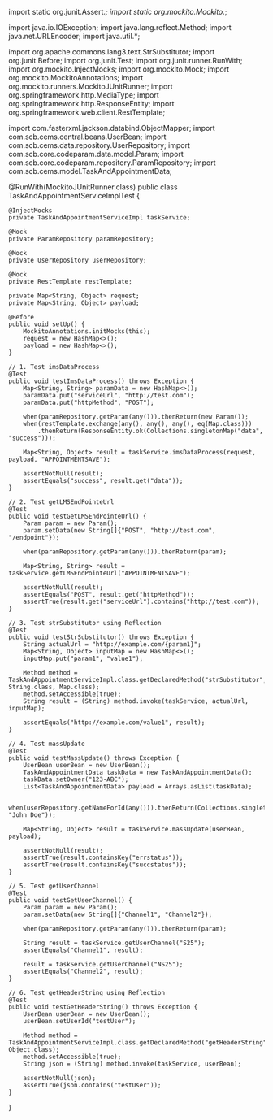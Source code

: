 import static org.junit.Assert.*;
import static org.mockito.Mockito.*;

import java.io.IOException;
import java.lang.reflect.Method;
import java.net.URLEncoder;
import java.util.*;

import org.apache.commons.lang3.text.StrSubstitutor;
import org.junit.Before;
import org.junit.Test;
import org.junit.runner.RunWith;
import org.mockito.InjectMocks;
import org.mockito.Mock;
import org.mockito.MockitoAnnotations;
import org.mockito.runners.MockitoJUnitRunner;
import org.springframework.http.MediaType;
import org.springframework.http.ResponseEntity;
import org.springframework.web.client.RestTemplate;

import com.fasterxml.jackson.databind.ObjectMapper;
import com.scb.cems.central.beans.UserBean;
import com.scb.cems.data.repository.UserRepository;
import com.scb.core.codeparam.data.model.Param;
import com.scb.core.codeparam.repository.ParamRepository;
import com.scb.cems.model.TaskAndAppointmentData;

@RunWith(MockitoJUnitRunner.class)
public class TaskAndAppointmentServiceImplTest {

    @InjectMocks
    private TaskAndAppointmentServiceImpl taskService;

    @Mock
    private ParamRepository paramRepository;

    @Mock
    private UserRepository userRepository;

    @Mock
    private RestTemplate restTemplate;

    private Map<String, Object> request;
    private Map<String, Object> payload;

    @Before
    public void setUp() {
        MockitoAnnotations.initMocks(this);
        request = new HashMap<>();
        payload = new HashMap<>();
    }

    // 1. Test imsDataProcess
    @Test
    public void testImsDataProcess() throws Exception {
        Map<String, String> paramData = new HashMap<>();
        paramData.put("serviceUrl", "http://test.com");
        paramData.put("httpMethod", "POST");

        when(paramRepository.getParam(any())).thenReturn(new Param());
        when(restTemplate.exchange(any(), any(), any(), eq(Map.class)))
            .thenReturn(ResponseEntity.ok(Collections.singletonMap("data", "success")));

        Map<String, Object> result = taskService.imsDataProcess(request, payload, "APPOINTMENTSAVE");

        assertNotNull(result);
        assertEquals("success", result.get("data"));
    }

    // 2. Test getLMSEndPointeUrl
    @Test
    public void testGetLMSEndPointeUrl() {
        Param param = new Param();
        param.setData(new String[]{"POST", "http://test.com", "/endpoint"});
        
        when(paramRepository.getParam(any())).thenReturn(param);
        
        Map<String, String> result = taskService.getLMSEndPointeUrl("APPOINTMENTSAVE");
        
        assertNotNull(result);
        assertEquals("POST", result.get("httpMethod"));
        assertTrue(result.get("serviceUrl").contains("http://test.com"));
    }

    // 3. Test strSubstitutor using Reflection
    @Test
    public void testStrSubstitutor() throws Exception {
        String actualUrl = "http://example.com/{param1}";
        Map<String, Object> inputMap = new HashMap<>();
        inputMap.put("param1", "value1");

        Method method = TaskAndAppointmentServiceImpl.class.getDeclaredMethod("strSubstitutor", String.class, Map.class);
        method.setAccessible(true);
        String result = (String) method.invoke(taskService, actualUrl, inputMap);

        assertEquals("http://example.com/value1", result);
    }

    // 4. Test massUpdate
    @Test
    public void testMassUpdate() throws Exception {
        UserBean userBean = new UserBean();
        TaskAndAppointmentData taskData = new TaskAndAppointmentData();
        taskData.setOwner("123-ABC");
        List<TaskAndAppointmentData> payload = Arrays.asList(taskData);

        when(userRepository.getNameForId(any())).thenReturn(Collections.singletonMap("123", "John Doe"));

        Map<String, Object> result = taskService.massUpdate(userBean, payload);

        assertNotNull(result);
        assertTrue(result.containsKey("errstatus"));
        assertTrue(result.containsKey("succstatus"));
    }

    // 5. Test getUserChannel
    @Test
    public void testGetUserChannel() {
        Param param = new Param();
        param.setData(new String[]{"Channel1", "Channel2"});

        when(paramRepository.getParam(any())).thenReturn(param);

        String result = taskService.getUserChannel("S25");
        assertEquals("Channel1", result);

        result = taskService.getUserChannel("NS25");
        assertEquals("Channel2", result);
    }

    // 6. Test getHeaderString using Reflection
    @Test
    public void testGetHeaderString() throws Exception {
        UserBean userBean = new UserBean();
        userBean.setUserId("testUser");

        Method method = TaskAndAppointmentServiceImpl.class.getDeclaredMethod("getHeaderString", Object.class);
        method.setAccessible(true);
        String json = (String) method.invoke(taskService, userBean);

        assertNotNull(json);
        assertTrue(json.contains("testUser"));
    }
}

